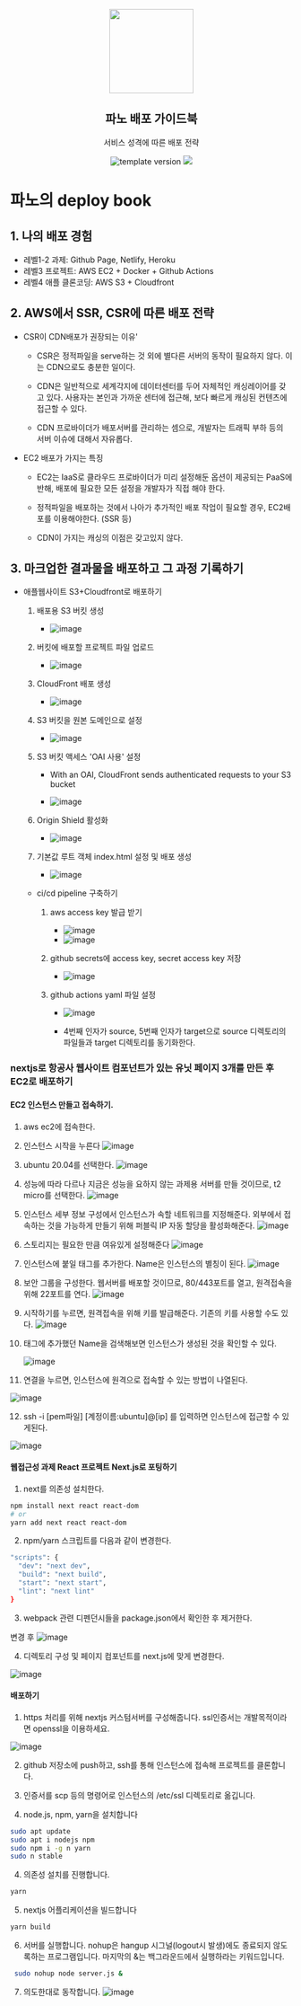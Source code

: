 <p align="middle" >
  <img width="150px;" src="https://upload.wikimedia.org/wikipedia/commons/thumb/9/93/Amazon_Web_Services_Logo.svg/1200px-Amazon_Web_Services_Logo.svg.png"/>
</p>
<h2 align="middle">파노 배포 가이드북</h2>
<p align="middle">서비스 성격에 따른 배포 전략</p>
<p align="middle">
  <img src="https://img.shields.io/badge/version-1.0.0-blue?style=flat-square" alt="template version"/>
  <img src="https://img.shields.io/badge/license-MIT-brightgreen.svg?style=flat-square"/>
</p>

# 파노의 deploy book

## 1. 나의 배포 경험

- 레벨1-2 과제: Github Page, Netlify, Heroku
- 레벨3 프로젝트: AWS EC2 + Docker + Github Actions
- 레벨4 애플 클론코딩: AWS S3 + Cloudfront

## 2. AWS에서 SSR, CSR에 따른 배포 전략

- CSR이 CDN배포가 권장되는 이유'

  - CSR은 정적파일을 serve하는 것 외에 별다른 서버의 동작이 필요하지 않다. 이는 CDN으로도 충분한 일이다.

  - CDN은 일반적으로 세계각지에 데이터센터를 두어 자체적인 캐싱레이어를 갖고 있다. 사용자는 본인과 가까운 센터에 접근해, 보다 빠르게 캐싱된 컨텐츠에 접근할 수 있다.

  - CDN 프로바이더가 배포서버를 관리하는 셈으로, 개발자는 트래픽 부하 등의 서버 이슈에 대해서 자유롭다.

- EC2 배포가 가지는 특징

  - EC2는 IaaS로 클라우드 프로바이더가 미리 설정해둔 옵션이 제공되는 PaaS에 반해, 배포에 필요한 모든 설정을 개발자가 직접 해야 한다.

  - 정적파일을 배포하는 것에서 나아가 추가적인 배포 작업이 필요할 경우, EC2배포를 이용해야한다. (SSR 등)

  - CDN이 가지는 캐싱의 이점은 갖고있지 않다.

## 3. 마크업한 결과물을 배포하고 그 과정 기록하기

- 애플웹사이트 S3+Cloudfront로 배포하기

  1. 배포용 S3 버킷 생성

     - ![image](https://user-images.githubusercontent.com/44419181/134805716-80250ee4-edf8-44a8-8a3c-b8337faaaff5.png)

  2. 버킷에 배포할 프로젝트 파일 업로드

     - ![image](https://user-images.githubusercontent.com/44419181/134805820-49230189-3c49-48bd-9637-f28f4014c0e4.png)

  3. CloudFront 배포 생성

     - ![image](https://user-images.githubusercontent.com/44419181/134805905-d71b4aad-6ffe-45c1-b31d-ff95fe720208.png)

  4. S3 버킷을 원본 도메인으로 설정

     - ![image](https://user-images.githubusercontent.com/44419181/134805947-f9a6cc4c-2a52-42be-b0b0-6158a632f890.png)

  5. S3 버킷 액세스 'OAI 사용' 설정

     - With an OAI, CloudFront sends authenticated requests to your S3 bucket

     - ![image](https://user-images.githubusercontent.com/44419181/134805968-a6218543-6e1e-4d53-b0f2-a30fc2123026.png)

  6. Origin Shield 활성화

     - ![image](https://user-images.githubusercontent.com/44419181/134806025-7d1074c6-93c1-45a1-af66-a4530f978a6d.png)

  7. 기본값 루트 객체 index.html 설정 및 배포 생성

     - ![image](https://user-images.githubusercontent.com/44419181/134806090-ad8c8088-e4e6-4b0f-9438-03b89e23b076.png)

  - ci/cd pipeline 구축하기

    1. aws access key 발급 받기

       - ![image](https://user-images.githubusercontent.com/44419181/134807702-d779d327-fb05-49f2-ad82-99379916dc40.png)
       - ![image](https://user-images.githubusercontent.com/44419181/134807740-fd8243bb-8752-4d75-a9f1-d70b6de79495.png)

    2. github secrets에 access key, secret access key 저장

       - ![image](https://user-images.githubusercontent.com/44419181/134809761-5e5569f0-343e-4389-b963-ce95953fac62.png)

    3. github actions yaml 파일 설정

       - ![image](https://user-images.githubusercontent.com/44419181/134809874-bf8bfa91-6eb5-4e85-95a4-67f148f7b55a.png)

       - 4번째 인자가 source, 5번째 인자가 target으로 source 디렉토리의 파일들과 target 디렉토리를 동기화한다.

### nextjs로 항공사 웹사이트 컴포넌트가 있는 유닛 페이지 3개를 만든 후 EC2로 배포하기

#### EC2 인스턴스 만들고 접속하기.

1. aws ec2에 접속한다.
2. 인스턴스 시작을 누른다
    ![image](https://user-images.githubusercontent.com/44419181/136021830-bfddeb4d-fe68-464a-baf3-fe1e22ff9097.png)
3. ubuntu 20.04를 선택한다.
    ![image](https://user-images.githubusercontent.com/44419181/136021903-04f36c77-8687-4e71-9ffb-4b5275159f93.png)
4. 성능에 따라 다르나 지금은 성능을 요하지 않는 과제용 서버를 만들 것이므로, t2 micro를 선택한다.
    ![image](https://user-images.githubusercontent.com/44419181/136022196-865f6984-232f-4f7a-af93-873693a31d32.png)
5. 인스턴스 세부 정보 구성에서 인스턴스가 속할 네트워크를 지정해준다. 외부에서 접속하는 것을 가능하게 만들기 위해 퍼블릭 IP 자동 할당을 활성화해준다. 
    ![image](https://user-images.githubusercontent.com/44419181/136022554-b6bfa3ef-c733-4f6c-b6ab-db69aa8229a0.png)
6. 스토리지는 필요한 만큼 여유있게 설정해준다
   ![image](https://user-images.githubusercontent.com/44419181/136022975-5a0e36ec-30bb-4dd7-ab0f-743724cfdafc.png)
7. 인스턴스에 붙일 태그를 추가한다. Name은 인스턴스의 별칭이 된다.
   ![image](https://user-images.githubusercontent.com/44419181/136023186-a048f0af-fdfd-4259-892e-8c24748059cb.png)
8. 보안 그룹을 구성한다. 웹서버를 배포할 것이므로, 80/443포트를 열고, 원격접속을 위해 22포트를 연다.
   ![image](https://user-images.githubusercontent.com/44419181/136023601-fbfbfe3a-9824-40c8-863b-2f3b996f58ee.png)
9. 시작하기를 누르면, 원격접속을 위해 키를 발급해준다. 기존의 키를 사용할 수도 있다.
  ![image](https://user-images.githubusercontent.com/44419181/136023828-1f1bd2b7-c087-4c58-843b-1625842ef9e2.png)
10. 태그에 추가했던 Name을 검색해보면 인스턴스가 생성된 것을 확인할 수 있다.

    ![image](https://user-images.githubusercontent.com/44419181/136024915-4665cd3f-7625-4321-b2fa-8d4c525fdd36.png)
    
11. 연결을 누르면, 인스턴스에 원격으로 접속할 수 있는 방법이 나열된다.

  ![image](https://user-images.githubusercontent.com/44419181/136025136-f23b89c3-69de-4fff-94f9-bfd177dae23a.png)

12. ssh -i [pem파일] [계정이름:ubuntu]@[ip] 를 입력하면 인스턴스에 접근할 수 있게된다.
  
  ![image](https://user-images.githubusercontent.com/44419181/136026232-96001290-0ac5-48bb-aecd-3f2a2ca2f849.png)


#### 웹접근성 과제 React 프로젝트 Next.js로 포팅하기

1. next를 의존성 설치한다. 
```sh
npm install next react react-dom
# or
yarn add next react react-dom
```

2. npm/yarn 스크립트를 다음과 같이 변경한다.

```sh
"scripts": {
  "dev": "next dev",
  "build": "next build",
  "start": "next start",
  "lint": "next lint"
}
```

3. webpack 관련 디펜던시들을 package.json에서 확인한 후 제거한다.

  변경 후
  ![image](https://user-images.githubusercontent.com/44419181/136038459-e704f8cc-696b-4cab-9a5c-5daea99d8ed6.png)

4. 디렉토리 구성 및 페이지 컴포넌트를 next.js에 맞게 변경한다.

![image](https://user-images.githubusercontent.com/44419181/136038725-3e848ebc-1f50-46f7-8e62-04b8c6476a2b.png)


#### 배포하기 

1. https 처리를 위해 nextjs 커스텀서버를 구성해줍니다. ssl인증서는 개발목적이라면 openssl을 이용하세요.

![image](https://user-images.githubusercontent.com/44419181/136057484-f40a85c7-394a-4d8e-bb4c-e60923f5d35f.png)

2. github 저장소에 push하고, ssh를 통해 인스턴스에 접속해 프로젝트를 클론합니다.

3. 인증서를 scp 등의 명령어로 인스턴스의 /etc/ssl 디렉토리로 옮깁니다.

3. node.js, npm, yarn을 설치합니다

```sh
sudo apt update
sudo apt i nodejs npm
sudo npm i -g n yarn
sudo n stable
```

4. 의존성 설치를 진행합니다.

```sh
yarn
```

5. nextjs 어플리케이션을 빌드합니다

```sh
yarn build
```

6. 서버를 실행합니다. nohup은 hangup 시그널(logout시 발생)에도 종료되지 않도록하는 프로그램입니다. 마지막의 &는 백그라운드에서 실행하라는 키워드입니다.

```sh
 sudo nohup node server.js &
```


7. 의도한대로 동작합니다.
![image](https://user-images.githubusercontent.com/44419181/136058032-131111e2-444c-453c-8c31-d9db18d2b75a.png)
